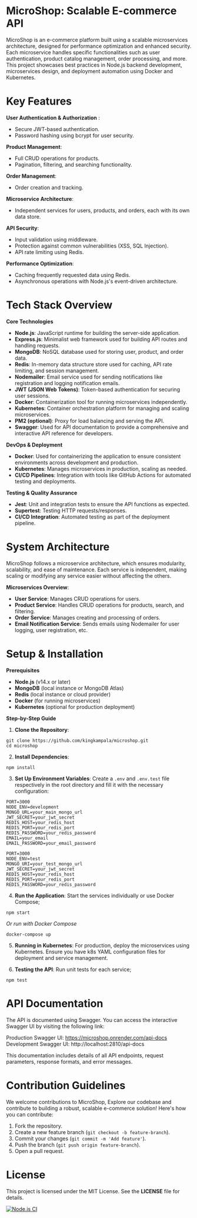 # MicroShop: Scalable E-commerce API
MicroShop is an e-commerce platform built using a scalable microservices architecture, designed for performance optimization and enhanced security. Each microservice handles specific functionalities such as user authentication, product catalog management, order processing, and more. This project showcases best practices in Node.js backend development, microservices design, and deployment automation using Docker and Kubernetes.

# Key Features
**User Authentication & Authorization** :

 * Secure JWT-based authentication.
 * Password hashing using bcrypt for user security.

**Product Management**:

 * Full CRUD operations for products.
 * Pagination, filtering, and searching functionality.

**Order Management**:

 * Order creation and tracking.

**Microservice Architecture**:

 * Independent services for users, products, and orders, each with its own data store.

**API Security**:

 * Input validation using middleware.
 * Protection against common vulnerabilities (XSS, SQL Injection).
 * API rate limiting using Redis.

**Performance Optimization**:

 * Caching frequently requested data using Redis.
 * Asynchronous operations with Node.js's event-driven architecture.

# Tech Stack Overview
**Core Technologies**
* **Node.js**: JavaScript runtime for building the server-side application.
* **Express.js**: Minimalist web framework used for building API routes and handling requests.
* **MongoDB**: NoSQL database used for storing user, product, and order data.
* **Redis**: In-memory data structure store used for caching, API rate limiting, and session management.
* **Nodemailer**: Email service used for sending notifications like registration and logging notification emails.
* **JWT (JSON Web Tokens)**: Token-based authentication for securing user sessions.
* **Docker**: Containerization tool for running microservices independently.
* **Kubernetes**: Container orchestration platform for managing and scaling microservices.
* **PM2 (optional)**: Proxy for load balancing and serving the API.
* **Swagger**: Used for API documentation to provide a comprehensive and interactive API reference for developers.

**DevOps & Deployment**
* **Docker**: Used for containerizing the application to ensure consistent environments across development and production.
* **Kubernetes**: Manages microservices in production, scaling as needed.
* **CI/CD Pipelines**: Integration with tools like GitHub Actions for automated testing and deployments.

**Testing & Quality Assurance**
* **Jest**: Unit and integration tests to ensure the API functions as expected.
* **Supertest**: Testing HTTP requests/responses.
* **CI/CD Integration**: Automated testing as part of the deployment pipeline.

# System Architecture
MicroShop follows a microservice architecture, which ensures modularity, scalability, and ease of maintenance. Each service is independent, making scaling or modifying any service easier without affecting the others.

**Microservices Overview**:
* **User Service**: Manages CRUD operations for users.
* **Product Service**: Handles CRUD operations for products, search, and filtering.
* **Order Service**: Manages creating and processing of orders.
* **Email Notification Service**: Sends emails using Nodemailer for user logging, user registration, etc.

# Setup & Installation
**Prerequisites**
* **Node.js** (v14.x or later)
* **MongoDB** (local instance or MongoDB Atlas)
* **Redis** (local instance or cloud provider)
* **Docker** (for running microservices)
* **Kubernetes** (optional for production deployment)

**Step-by-Step Guide**

1. **Clone the Repository**:
```
git clone https://github.com/kingkampala/microshop.git
cd microshop
```
2. **Install Dependencies**:
```
npm install
```
3. **Set Up Environment Variables**: Create a `.env` and `.env.test` file respectively in the root directory and fill it with the necessary configuration:
```
PORT=3000
NODE_ENV=development
MONGO_URL=your_main_mongo_url
JWT_SECRET=your_jwt_secret
REDIS_HOST=your_redis_host
REDIS_PORT=your_redis_port
REDIS_PASSWORD=your_redis_password
EMAIL=your_email
EMAIL_PASSWORD=your_email_password
```
```
PORT=3000
NODE_ENV=test
MONGO_URI=your_test_mongo_url
JWT_SECRET=your_jwt_secret
REDIS_HOST=your_redis_host
REDIS_PORT=your_redis_port
REDIS_PASSWORD=your_redis_password
```
4. **Run the Application**: Start the services individually or use Docker Compose;
```
npm start
```
*Or run with Docker Compose*
```
docker-compose up
```
5. **Running in Kubernetes**: For production, deploy the microservices using Kubernetes. Ensure you have k8s YAML configuration files for deployment and service management.

6. **Testing the API**: Run unit tests for each service;
```
npm test
```

# API Documentation
The API is documented using Swagger. You can access the interactive Swagger UI by visiting the following link:

Production Swagger UI: https://microshop.onrender.com/api-docs
Development Swagger UI: http://localhost:2810/api-docs

This documentation includes details of all API endpoints, request parameters, response formats, and error messages.

# Contribution Guidelines
We welcome contributions to MicroShop, Explore our codebase and contribute to building a robust, scalable e-commerce solution! Here's how you can contribute:

1. Fork the repository.
2. Create a new feature branch (`git checkout -b feature-branch`).
3. Commit your changes (`git commit -m 'Add feature'`).
4. Push the branch (`git push origin feature-branch`).
5. Open a pull request.

# License
This project is licensed under the MIT License. See the **LICENSE** file for details.

[![Node.js CI](https://github.com/kingkampala/MicroShop/actions/workflows/ci.yml/badge.svg)](https://github.com/kingkampala/MicroShop/actions/workflows/ci.yml)

